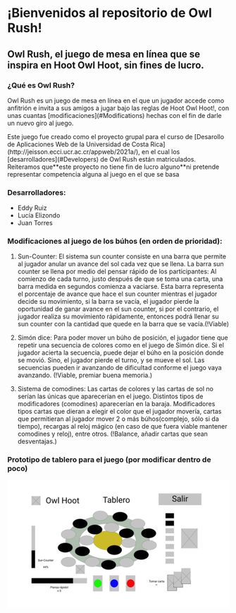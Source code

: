 # ¡Bienvenidos al repositorio de Owl Rush!

## Owl Rush, el juego de mesa en línea que se inspira en Hoot Owl Hoot, **sin fines de lucro**.

### ¿Qué es Owl Rush?

<p>Owl Rush es un juego de mesa en línea en el que un jugador accede como anfitrión e invita a sus amigos a jugar bajo las reglas de Hoot Owl Hoot!, con unas cuantas [modificaciones](#Modifications) hechas con el fin de darle un nuevo giro al juego.</p>

<p>Este juego fue creado como el proyecto grupal para el curso de [Desarollo de Aplicaciones Web de la Universidad de Costa Rica](http://jeisson.ecci.ucr.ac.cr/appweb/2021a/), en el cual los [desarrolladores](#Developers) de Owl Rush están matriculados. Reiteramos que**este proyecto no tiene fin de lucro alguno**ni pretende representar competencia alguna al juego en el que se basa</p>

### Desarrolladores: <a name="Developers"></a>
- Eddy Ruiz
- Lucía Elizondo
- Juan Torres

### Modificaciones al juego de los búhos (en orden de prioridad): <a name="Modifications"></a>

1. Sun-Counter: El sistema sun counter consiste en una barra que permite al jugador anular un avance del sol cada vez que se llena. La barra sun counter se llena por medio del pensar rápido de los participantes: Al comienzo de cada turno, justo después de que se toma una carta, una barra medida en segundos comienza a vaciarse. Esta barra representa el porcentaje de avance que hace el sun counter mientras el jugador decide su movimiento, si la barra se vacía, el jugador pierde la oportunidad de ganar avance en el sun counter, si por el contrario, el jugador realiza su movimiento rápidamente, entonces podrá llenar su sun counter con la cantidad que quede en la barra que se vacía.(!Viable)  

2. Simón dice: Para poder mover un búho de posición, el jugador tiene que repetir una secuencia de colores como en el juego de Simón dice. Si el jugador acierta la secuencia, puede dejar el búho en la posición donde se movió. Sino, el jugador pierde el turno, y se mueve el sol. Las secuencias pueden ir avanzando de dificultad conforme el juego vaya avanzando. (!Viable, premiar buena memoria.)

3. Sistema de comodines: Las cartas de colores y las cartas de sol no serían las únicas que aparecerían en el juego. Distintos tipos de modificadores (comodines) aparecerían en la baraja. Modificadores tipos cartas que dieran a elegir el color que el jugador movería, cartas que permitieran al jugador mover 2 o más búhos(complejo, sólo si da tiempo), recargas al reloj mágico (en caso de que fuera viable mantener comodines y reloj), entre otros. (!Balance, añadir cartas que sean desventajas.)

### Prototipo de tablero para el juego (por modificar dentro de poco)
![Pantalla de tablero del juego](design/img/Tablero.svg)
